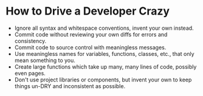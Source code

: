 # How to Drive a Developer Crazy

- Ignore all syntax and whitespace conventions, invent your own instead.
- Commit code without reviewing your own diffs for errors and consistency.
- Commit code to source control with meaningless messages.
- Use meaningless names for variables, functions, classes, etc., that only mean something to you.
- Create large functions which take up many, many lines of code, possibly even pages.
- Don't use project libraries or components, but invent your own to keep things un-DRY and inconsistent as possible.
